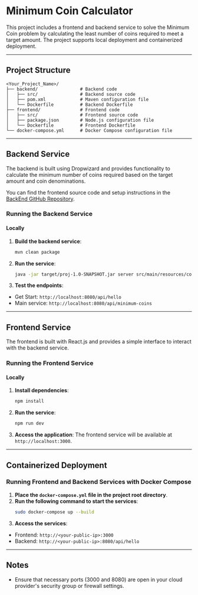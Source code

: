 # Minimum Coin Calculator

This project includes a frontend and backend service to solve the Minimum Coin problem by calculating the least number of coins required to meet a target amount. The project supports local deployment and containerized deployment.

---

## Project Structure

```
<Your_Project_Name>/
├── backend/                # Backend code
│   ├── src/                # Backend source code
│   ├── pom.xml             # Maven configuration file
│   └── Dockerfile          # Backend Dockerfile
├── frontend/               # Frontend code
│   ├── src/                # Frontend source code
│   ├── package.json        # Node.js configuration file
│   └── Dockerfile          # Frontend Dockerfile
└── docker-compose.yml      # Docker Compose configuration file
```

---

## Backend Service

The backend is built using Dropwizard and provides functionality to calculate the minimum number of coins required based on the target amount and coin denominations.

You can find the frontend source code and setup instructions in the [BackEnd GitHub Repository](https://github.com/HZHENJ/2025-HUANGZHENJIA-coins-backend.git).

### Running the Backend Service

#### Locally

1. **Build the backend service**:
   ```bash
   mvn clean package
   ```
2. **Run the service**:
   ```bash
   java -jar target/proj-1.0-SNAPSHOT.jar server src/main/resources/config.yml
   ```
3. **Test the endpoints**:

- Get Start: `http://localhost:8080/api/hello`
- Main service: `http://localhost:8080/api/minimum-coins`

---

## Frontend Service

The frontend is built with React.js and provides a simple interface to interact with the backend service.

### Running the Frontend Service

#### Locally

1. **Install dependencies**:
   ```bash
   npm install
   ```
2. **Run the service**:
   ```bash
   npm run dev
   ```
3. **Access the application**: The frontend service will be available at `http://localhost:3000`.

---

## Containerized Deployment

### Running Frontend and Backend Services with Docker Compose

1. **Place the `docker-compose.yml` file in the project root directory**.
2. **Run the following command to start the services**:
   ```bash
   sudo docker-compose up --build
   ```
3. **Access the services**:

- Frontend: `http://<your-public-ip>:3000`
- Backend: `http://<your-public-ip>:8080/api/hello`

---

## Notes

- Ensure that necessary ports (3000 and 8080) are open in your cloud provider's security group or firewall settings.
